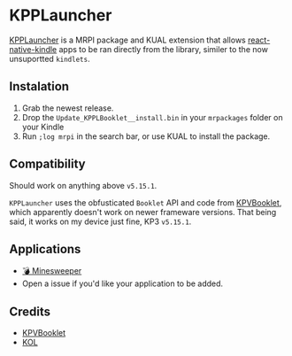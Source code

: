 # KPPLauncher
[KPPLauncher](https://github.com/lukas1h/KPPLauncher) is a MRPI package and KUAL extension that allows [react-native-kindle](https://github.com/Lukas1h/react-native-kindle) apps to be ran directly from the library, similer to the now unsuportted `kindlets`.

## Instalation
1. Grab the newest release. 
2. Drop the `Update_KPPLBooklet__install.bin` in your `mrpackages` folder on your Kindle
3. Run `;log mrpi` in the search bar, or use KUAL to install the package.

## Compatibility
Should work on anything above `v5.15.1`.

`KPPLauncher` uses the obfusticated `Booklet` API and code from [KPVBooklet](https://github.com/koreader/kpvbooklet), which apparently doesn't work on newer frameware versions. That being said, it works on my device just fine, KP3 `v5.15.1`.


## Applications
- [💣 Minesweeper](https://github.com/Lukas1h/react-native-kindle-minesweeper)
- Open a issue if you'd like your application to be added.

## Credits
- [KPVBooklet](https://github.com/koreader/kpvbooklet)
- [KOL](https://github.com/yparitcher/KUAL_Booklet)
